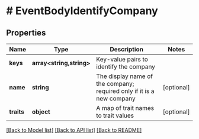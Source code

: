 # # EventBodyIdentifyCompany

## Properties

Name | Type | Description | Notes
------------ | ------------- | ------------- | -------------
**keys** | **array<string,string>** | Key-value pairs to identify the company |
**name** | **string** | The display name of the company; required only if it is a new company | [optional]
**traits** | **object** | A map of trait names to trait values | [optional]

[[Back to Model list]](../../README.md#models) [[Back to API list]](../../README.md#endpoints) [[Back to README]](../../README.md)
